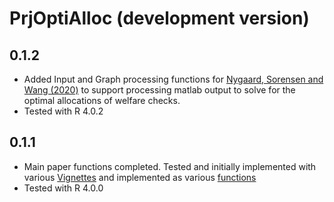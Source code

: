 # PrjOptiAlloc (development version)

## 0.1.2

* Added Input and Graph processing functions for [Nygaard, Sorensen and Wang (2020)](https://papers.ssrn.com/sol3/papers.cfm?abstract_id=3691091) to support processing matlab output to solve for the optimal allocations of welfare checks.
* Tested with R 4.0.2

## 0.1.1

* Main paper functions completed. Tested and initially implemented with various [Vignettes](https://fanwangecon.github.io/PrjOptiAlloc/articles/index.html) and implemented as various [functions](https://fanwangecon.github.io/REconTools/reference/index.html)
* Tested with R 4.0.0
